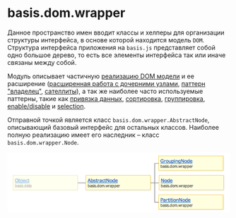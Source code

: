 # basis.dom.wrapper

Данное пространство имен вводит классы и хелперы для организации структуры интерфейса, в основе которой находится модель `DOM`. Структура интерфейса приложения на `basis.js` представляет собой одно большое дерево, то есть все элементы интерфейса так или иначе связаны между собой.

Модуль описывает частичную [реализацию DOM модели](basis.dom.wrapper_dom.md) и ее расширение ([расширенная работа с дочерними узлами](basis.dom.wrapper_childNodes.md), [паттерн "владелец"](basis.dom.wrapper_owner.md), [сателлиты](basis.dom.wrapper_satellite.md)), а так же наиболее часто используемые паттерны, такие как [привязка данных](basis.dom.wrapper_data.md), [сортировка](basis.dom.wraper_sorting.md), [группировка](basis.dom.wrapper_grouping.md), [enable/disable](basis.dom.wrapper_disabled.md) и [selection](basis.dom.wrapper_selection.md).

Отправной точкой является класс `basis.dom.wrapper.AbstractNode`, описывающий базовый интерфейс для остальных классов. Наиболее полную реализацию имеет его наследник – класс `basis.dom.wrapper.Node`.

![Структура основных классов basis.dom.wrapper](img/dom-wrapper.png)
